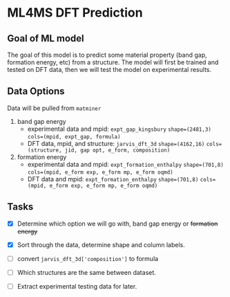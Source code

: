 # ML4MS DFT Prediction
## Goal of ML model

The goal of this model is to predict some material property (band gap, formation energy, etc) from a structure. The model will first be trained and tested on DFT data, then we will test the model on experimental results.

## Data Options

Data will be pulled from `matminer`

1) band gap energy
   - experimental data and mpid: `expt_gap_kingsbury` `shape=(2481,3)` `cols=(mpid, expt_gap, formula)`
   - DFT data, mpid, and structure: `jarvis_dft_3d` `shape=(4162,16)` `cols=(structure, jid, gap opt, e_form, composition)`
2) formation energy
   - experimental data and mpid: `expt_formation_enthalpy` `shape=(701,8)` `cols=(mpid, e_form exp, e_form mp, e_form oqmd)`
   - DFT data and mpid: `expt_formation_enthalpy` `shape=(701,8)` `cols=(mpid, e_form exp, e_form mp, e_form oqmd)`

## Tasks
- [x] Determine which option we will go with, band gap energy or ~~formation energy~~
- [x] Sort through the data, determine shape and column labels.
- [ ] convert `jarvis_dft_3d['composition']` to formula 
- [ ] Which structures are the same between dataset.
- [ ] Extract experimental testing data for later.

